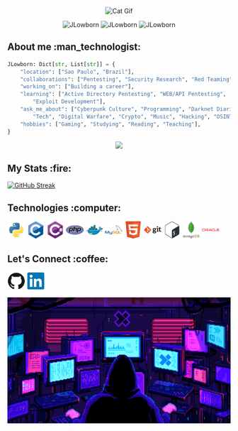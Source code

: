 <p align="center">
  <img src="https://media1.giphy.com/media/WUlplcMpOCEmTGBtBW/giphy.gif" alt="Cat Gif" width=200>
</p>

<p align="center">
  <img src="https://komarev.com/ghpvc/?username=JLowborn&logoColor=purplep&color=810851" alt="JLowborn" />
  <img src="https://img.shields.io/github/followers/JLowborn?style=social" alt="JLowborn" />
  <img src="https://img.shields.io/github/last-commit/JLowborn/JLowborn" alt="JLowborn" />
</p>

<h2>About me :man_technologist:</h2>

```python
JLowborn: Dict[str, List[str]] = {
    "location": ["Sao Paulo", "Brazil"],
    "collaborations": ["Pentesting", "Security Research", "Red Teaming"],
    "working_on": ["Building a career"],
    "learning": ["Active Directory Pentesting", "WEB/API Pentesting",
        "Exploit Development"],
    "ask_me_about": ["Cyberpunk Culture", "Programming", "Darknet Diaries",
        "Tech", "Digital Warfare", "Crypto", "Music", "Hacking", "OSINT"],
    "hobbies": ["Gaming", "Studying", "Reading", "Teaching"],
}
```

<p align="center">
  <img src="https://github.com/JLowborn/JLowborn/blob/main/assets/rick.gif" />
</p>

<h2>My Stats :fire:</h2>

[![GitHub Streak](https://github-readme-streak-stats.herokuapp.com?user=JLowborn&theme=midnight-purple&date_format=j%20M%5B%20Y%5D&fire=D13491&stroke=D13491&ring=D13491&sideNums=D13491&currStreakNum=D13491&sideLabels=D13491&currStreakLabel=D13491)](https://git.io/streak-stats)

<h2>Technologies :computer:</h3>
<p>
  <img alt="Python" src="https://github.com/devicons/devicon/blob/master/icons/python/python-original.svg" width=40/>
  <img alt="C" src="https://github.com/devicons/devicon/blob/master/icons/c/c-original.svg" width=40/>
  <img alt="CSharp" src="https://github.com/devicons/devicon/blob/master/icons/csharp/csharp-original.svg" width=40/>
  <img alt="PHP" src="https://github.com/devicons/devicon/blob/master/icons/php/php-original.svg" width=40/>
  <img alt="Docker" src="https://github.com/devicons/devicon/blob/master/icons/docker/docker-original.svg" width=40/>
  <img alt="MySQL" src="https://github.com/devicons/devicon/blob/master/icons/mysql/mysql-original-wordmark.svg" width=40/>
  <img alt="HTML5" src="https://github.com/devicons/devicon/blob/master/icons/html5/html5-original.svg" width=40/>
  <img alt="Git" src="https://github.com/devicons/devicon/blob/master/icons/git/git-original-wordmark.svg" width=40/>
  <img alt="Bash" src="https://github.com/devicons/devicon/blob/master/icons/bash/bash-original.svg" width=40/>
  <img alt="MongoDB" src="https://github.com/devicons/devicon/blob/master/icons/mongodb/mongodb-original-wordmark.svg" width=40/>
  <img alt="Oracle Cloud" src="https://github.com/devicons/devicon/blob/master/icons/oracle/oracle-original.svg" width=40/>
</p>

<h2>Let's Connect :coffee:</h2></a>
<p>
  <a href="https://github.com/JLowborn"><img src="https://github.com/devicons/devicon/blob/master/icons/github/github-original.svg" alt="GitHub" width=40/></a>
  <a href="https://www.linkedin.com/in/carlosjesus46/"><img src="https://github.com/devicons/devicon/blob/master/icons/linkedin/linkedin-original.svg" alt="LinkedIn" width=40/></a>
</p>

<p align="center">
  <img src="https://github.com/JLowborn/JLowborn/blob/main/assets/hacker.gif" width=1000>
</p>

